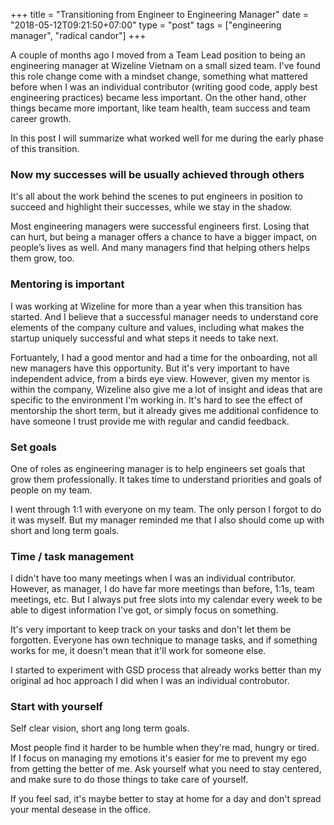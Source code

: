 +++
title = "Transitioning from Engineer to Engineering Manager"
date = "2018-05-12T09:21:50+07:00"
type = "post"
tags = ["engineering manager", "radical candor"]
+++

A couple of months ago I moved from a Team Lead position to being an engineering manager at Wizeline Vietnam on a small sized team. I've found this role change come with a mindset change, something what mattered before when I was an individual contributor (writing good code, apply best engineering practices) became less important. On the other hand, other things became more important, like team health, team success and team career growth.

In this post I will summarize what worked well for me during the early phase of this transition.

### Now my successes will be usually achieved through others

It's all about the work behind the scenes to put engineers in position to succeed and highlight their successes, while we stay in the shadow.

Most engineering managers were successful engineers first. Losing that can hurt, but being a manager offers a chance to have a bigger impact, on people’s lives as well. And many managers find that helping others helps them grow, too.

### Mentoring is important

I was working at Wizeline for more than a year when this transition has started. And I believe that a successful manager needs to understand core elements of the company culture and values, including what makes the startup uniquely successful and what steps it needs to take next.

Fortuantely, I had a good mentor and had a time for the onboarding, not all new managers have this opportunity. But it's very important to have independent advice, from a birds eye view. However, given my mentor is within the company, Wizeline also give me a lot of insight and ideas that are specific to the environment I'm working in. It's hard to see the effect of mentorship the short term, but it already gives me additional confidence to have someone I trust provide me with regular and candid feedback.

### Set goals

One of roles as engineering manager is to help engineers set goals that grow them professionally. It takes time to understand priorities and goals of people on my team.

I went through 1:1 with everyone on my team. The only person I forgot to do it was myself. But my manager reminded me that I also should come up with short and long term goals.

### Time / task management

I didn't have too many meetings when I was an individual contributor. However, as manager, I do have far more meetings than before, 1:1s, team meetings, etc. But I always put free slots into my calendar every week to be able to digest information I've got, or simply focus on something.

It's very important to keep track on your tasks and don't let them be forgotten. Everyone has own technique to manage tasks, and if something works for me, it doesn't mean that it'll work for someone else.

I started to experiment with GSD process that already works better than my original ad hoc approach I did when I was an individual controbutor.

### Start with yourself

Self clear vision, short ang long term goals.

Most people find it harder to be humble when they're mad, hungry or tired. If I focus on managing my emotions it's easier for me to prevent my ego from getting the better of me. Ask yourself what you need to stay centered, and make sure to do those things to take care of yourself.

If you feel sad, it's maybe better to stay at home for a day and don't spread your mental desease in the office.